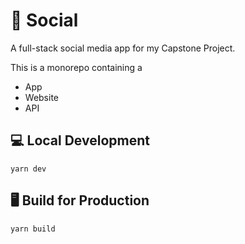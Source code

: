 # 👀 Social

A full-stack social media app for my Capstone Project. 

This is a monorepo containing a
- App
- Website
- API

## 💻 Local Development

```
yarn dev
```

## 🖥️  Build for Production

```
yarn build
```
